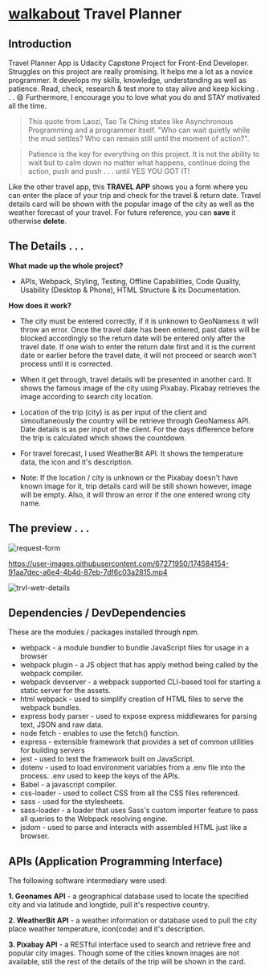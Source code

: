 # <ins>**walkabout**</ins> **Travel Planner**

## Introduction
Travel Planner App is Udacity Capstone Project for Front-End Developer. Struggles on this project are really promising.  It helps me a lot as a novice programmer.  It develops my skills, knowledge, understanding as well as patience.  Read, check, research & test more to stay alive and keep kicking . . . 😄 Furthermore, I encourage you to love what you do and STAY motivated all the time.

>This quote from Laozi, Tao Te Ching states like Asynchronous Programming and a programmer itself. "Who can wait quietly while the mud settles?  Who can remain still until the moment of action?".

>Patience is the key for everything on this project.  It is not the ability to wait but to calm down no matter what happens, continue doing the action, push and push . . . until YES YOU GOT IT!

Like the other travel app, this **TRAVEL APP** shows you a form where you can enter the place of your trip and check for the travel & return date. Travel details card will be shown with the popular image of the city as well as the weather forecast of your travel.  For future reference, you can **save** it otherwise **delete**.

## The Details  . . .
**What made up the whole project?**

- APIs, Webpack, Styling, Testing, Offline Capabilities, Code Quality, Usability (Desktop & Phone), HTML Structure & its Documentation.

**How does it work?**

- The city must be entered correctly, if it is unknown to GeoNamess it will throw an error.  Once the travel date has been entered, past dates will be blocked accordingly so the return date will be entered only after the travel date. If one wish to enter the return date first and it is the current date or earlier before the travel date, it will not proceed or search won't process until it is corrected.

- When it get through, travel details will be presented in another card.  It shows the famous image of the city using Pixabay.  Pixabay retrieves the image according to search city location.

- Location of the trip (city) is as per input of the client and simoultaneously the country will be retrieve through GeoNamess API. Date details is as per input of the client. For the days difference before the trip is calculated which shows the countdown.

- For travel forecast, I used WeatherBit API.  It shows the temperature data, the icon and it's description.

- Note: If the location / city is unknown or the Pixabay doesn't have known image for it, trip details card will be still shown however, image will be empty. Also, it will throw an error if the one entered wrong city name.

## The preview . . .
![request-form](https://user-images.githubusercontent.com/67271950/174588085-d69790ed-d082-4b30-8987-889229849081.png)

https://user-images.githubusercontent.com/67271950/174584154-91aa7dec-a6e4-4b4d-87eb-7df6c03a2815.mp4

![trvl-wetr-details](https://user-images.githubusercontent.com/67271950/174588038-16cdd313-81d3-42f3-ba82-c602a6e68e61.png)

## Dependencies / DevDependencies
These are the modules / packages installed through npm.

- webpack - a module bundler to bundle JavaScript files for usage in a browser
- webpack plugin - a JS object that has apply method being called by the webpack compiler.
- webpack devserver - a webpack supported CLI-based tool for starting a static server for the assets.
- html webpack - used to simplify creation of HTML files to serve the webpack bundles.
- express body parser - used to expose express middlewares for parsing text, JSON and raw data.
- node fetch - enables to use the fetch() function.
- express - extensible framework that provides a set of common utilities for building servers
- jest - used to test the framework built on JavaScript.
- dotenv - used to load environment variables from a .env file into the process. .env used to keep the keys of the APIs.
- Babel - a javascript compiler.
- css-loader - used to collect CSS from all the CSS files referenced.
- sass - used for the stylesheets.
- sass-loader - a loader that uses Sass's custom importer feature to pass all queries to the Webpack resolving engine.
- jsdom - used to parse and interacts with assembled HTML just like a browser.

## APIs (Application Programming Interface)
The following software intermediary were used:

**1. Geonames API** - a geographical database used to locate the specified city and via latitude and longtide, pull it's respective country.

**2. WeatherBit API** - a weather information or database used to pull the city place weather temperature, icon(code) and it's description.

**3. Pixabay API** - a RESTful interface used to search and retrieve free and popular city images.  Though some of the cities known images are not available, still the rest of the details of the trip will be shown in the card.